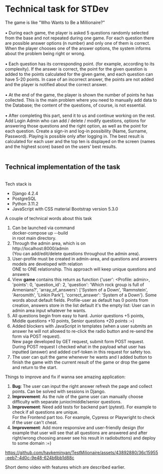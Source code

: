 <h1><b>Technical task for STDev</b></h1>

The game is like "Who Wants to Be a Millionaire?"<br/><br/>
• During each game, the player is asked 5 questions randomly selected from the base and not repeated during one game. For each question there are possible answer options (n number) and only one of them is correct. When the player chooses one of the answer options, the system informs about the problem being right or wrong. <br/><br/>
• Each question has its corresponding point. (for example, according to its complexity). If the answer is correct, the point for the given question is added to the points calculated for the given game, and each question can have 5-20 points. In case of an incorrect answer, the points are not added and the player is notified about the correct answer.<br/><br/>
• At the end of the game, the player is shown the number of points he has collected. This is the main problem where you need to manually add data to the Database; the content of the questions, of course, is not essential. <br/><br/>
• After completing this part, send it to us and continue working on the rest. Add Login Admin who can add / delete / modify questions, options for answering those questions and the right option, as well as the point for each question. Create a sign-in and log-in possibility (Name, Surname, Password). Playing is possible only after logging in. The best result is calculated for each user and the top ten is displayed on the screen (names and the highest score) based on the users’ best results.<br/><br/>


<h2>Technical implementation of the task</h2> <br/>
Tech stack is

* Django 4.2.4
* PostgreSQL
* Python 3.11.2
* JavaScript with CSS material Bootstrap version 5.3.0

A couple of technical words about this task

1. Can be launched via command <br/> docker-compose up --build <br/> in root main directory.
2. Through the admin area, which is on <br/> http://localhost:8000/admin <br/> (You can add/edit/delete questions throughout the admin area).
3. User-profile must be created in admin-area, and questions and answers models are developed with relation <br/> ONE to ONE relationship. This approach will keep unique questions and answers
4. View <b>game</b> contains this return as function {'user': <Profile: admin>, 'points': 0, 'question_id': 2, 'question': 'Which rock group is full of Armenians?', 'array_of_answers': ['System of a Down', 'Rammstein', 'Aerosmith', 'Linkin Park'], 'correct_answer': 'System of a Down'}. Some words about default fields. Profile-user as default has 0 points from creation, answers store in the list default it's the empty list: User can in admin area input whatever he wants.
5. All questions begin from easy to hard. Junior questions +5 points, Middle questions +10 points, Senior questions +20 points :=)
6. Added blockers with JavaScript in templates (when a user submits an answer he will not allowed to re-click the radio button and re-send the form via POST request).<br/> New page developed by GET request, submit form POST request. <br/> During POST request I checked what in the payload what user has inputted (answer) and added csrf-token in this request for safety too.
7. The user can quit the game whenever he wants and I added button to finish the game with the current result of the game or drop the game and return to the start.


Things to improve and fix if wanna see amazing application:
1. <b>Bug</b>: The user can input the right answer refresh the page and collect points. Can be solved with sessions in Django.
2. <b>Improvement</b>: As the rule of the game user can manually choose difficulty with separate junior/middle/senior questions.
3. <b>Improvement</b>: Need add tests for backend part (pytest). For example to check if all questions are unique. <br/> For the Frontend part too. For example, Cypress or Playwright to check if the user can't cheat.
5. <b>Improvement</b>: Add more responsive and user-friendly design (for example that user will see that all questions are answered and after right/wrong choosing answer see his result in radiobuttons) and deploy to some domain :=)



https://github.com/haykeminyan/TestMilionaire/assets/43892880/36c15955-eeb7-4d0c-9e48-624b6bb1d88c


Short demo video with features which are described earlier.

